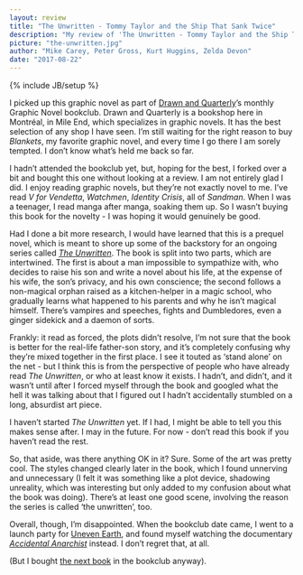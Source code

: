 ```yaml
---
layout: review
title: "The Unwritten - Tommy Taylor and the Ship That Sank Twice"
description: "My review of 'The Unwritten - Tommy Taylor and the Ship That Sank Twice' by Mike Carey, Peter Gross, Kurt Huggins, and Zelda Devon"
picture: "the-unwritten.jpg"
author: "Mike Carey, Peter Gross, Kurt Huggins, Zelda Devon"
date: "2017-08-22"
---
```

{% include JB/setup %}

I picked up this graphic novel as part of [Drawn and Quarterly](https://www.drawnandquarterly.com/)’s monthly Graphic Novel bookclub. Drawn and Quarterly is a bookshop here in Montréal, in Mile End, which specializes in graphic novels. It has the best selection of any shop I have seen. I’m still waiting for the right reason to buy _Blankets_, my favorite graphic novel, and every time I go there I am sorely tempted. I don’t know what’s held me back so far.

I hadn’t attended the bookclub yet, but, hoping for the best, I forked over a bit and bought this one without looking at a review. I am not entirely glad I did. I enjoy reading graphic novels, but they’re not exactly novel to me. I’ve read _V for Vendetta_, _Watchmen_, _Identity Crisis_, all of _Sandman_. When I was a teenager, I read manga after manga, soaking them up. So I wasn’t buying this book for the novelty - I was hoping it would genuinely be good.  
  
Had I done a bit more research, I would have learned that this is a prequel novel, which is meant to shore up some of the backstory for an ongoing series called [_The Unwritten_](https://en.wikipedia.org/wiki/The_Unwritten). The book is split into two parts, which are intertwined. The first is about a man impossible to sympathize with, who decides to raise his son and write a novel about his life, at the expense of his wife, the son’s privacy, and his own conscience; the second follows a non-magical orphan raised as a kitchen-helper in a magic school, who gradually learns what happened to his parents and why he isn’t magical himself. There’s vampires and speeches, fights and Dumbledores, even a ginger sidekick and a daemon of sorts.   
  
Frankly: it read as forced, the plots didn’t resolve, I’m not sure that the book is better for the real-life father-son story, and it’s completely confusing why they’re mixed together in the first place. I see it touted as ‘stand alone’ on the net - but I think this is from the perspective of people who have already read _The Unwritten_, or who at least know it exists. I hadn’t, and didn’t, and it wasn’t until after I forced myself through the book and googled what the hell it was talking about that I figured out I hadn’t accidentally stumbled on a long, absurdist art piece.   
  
I haven’t started _The Unwritten_ yet. If I had, I might be able to tell you this makes sense after. I may in the future. For now - don’t read this book if you haven’t read the rest.   
  
So, that aside, was there anything OK in it? Sure. Some of the art was pretty cool. The styles changed clearly later in the book, which I found unnerving and unnecessary (I felt it was something like a plot device, shadowing unreality, which was interesting but only added to my confusion about what the book was doing). There’s at least one good scene, involving the reason the series is called ‘the unwritten’, too.  
  
Overall, though, I’m disappointed. When the bookclub date came, I went to a launch party for [Uneven Earth](http://www.unevenearth.org/2017/08/uneven-earth-summer-party/), and found myself watching the documentary [_Accidental Anarchist_](https://www.theguardian.com/tv-and-radio/2017/jul/24/accidental-anarchist-life-without-government-review-paradise-war-torn-syria) instead. I don’t regret that, at all.     
  
(But I bought [the next book](https://www.drawnandquarterly.com/uncomfortably-happily) in the bookclub anyway).

